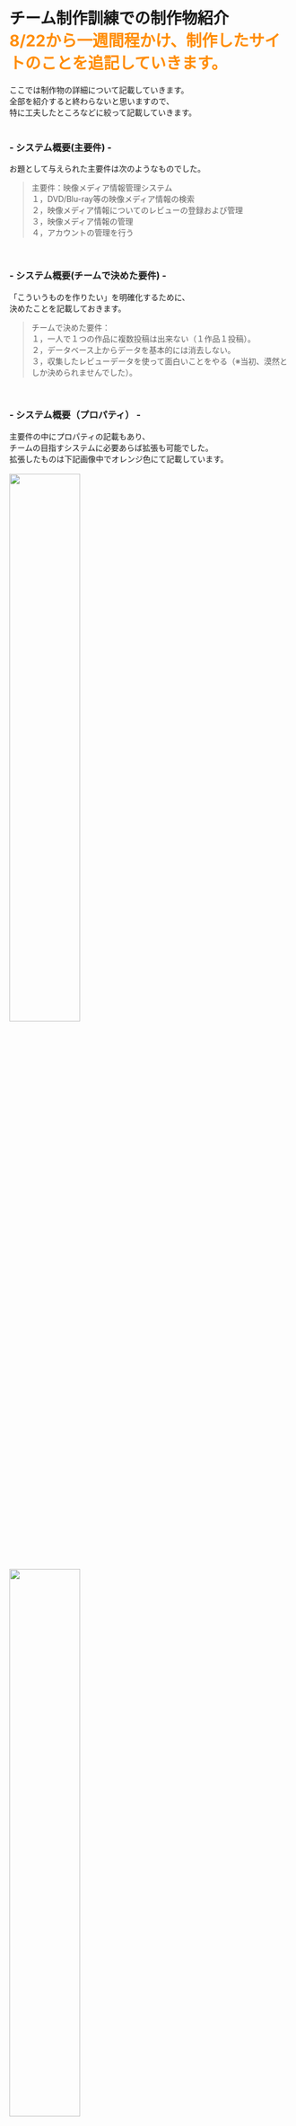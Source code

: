 # チーム制作訓練での制作物紹介<br><font color="DarkOrange">8/22から一週間程かけ、制作したサイトのことを追記していきます。</font>

ここでは制作物の詳細について記載していきます。  
全部を紹介すると終わらないと思いますので、  
特に工夫したところなどに絞って記載していきます。  
<br>

### - システム概要(主要件) -  
お題として与えられた主要件は次のようなものでした。  
>主要件：映像メディア情報管理システム  
１，DVD/Blu-ray等の映像メディア情報の検索  
２，映像メディア情報についてのレビューの登録および管理  
３，映像メディア情報の管理  
４，アカウントの管理を行う  
>
<br>

### - システム概要(チームで決めた要件) -  
「こういうものを作りたい」を明確化するために、  
決めたことを記載しておきます。
>チームで決めた要件：  
１，一人で１つの作品に複数投稿は出来ない（１作品１投稿）。  
２，データベース上からデータを基本的には消去しない。  
３，収集したレビューデータを使って面白いことをやる（※当初、漠然としか決められませんでした）。  
>
<br>

### - システム概要（プロパティ） -  
主要件の中にプロパティの記載もあり、  
チームの目指すシステムに必要あらば拡張も可能でした。  
拡張したものは下記画像中でオレンジ色にて記載しています。  
<br>
<img src="https://github.com/kimihiro-abe/Looking-back-on-this-week-210822/blob/main/GoGoSearch_image/GoGoSearch_01_property01_account.png" width="50%"><br>
<img src="https://github.com/kimihiro-abe/Looking-back-on-this-week-210822/blob/main/GoGoSearch_image/GoGoSearch_01_property02_media.png" width="50%"><br>
<img src="https://github.com/kimihiro-abe/Looking-back-on-this-week-210822/blob/main/GoGoSearch_image/GoGoSearch_01_property03_review.png" width="50%"><br>
<br>

### - 私がコードを書いた部分（servlet&JSP）-  
エクリプス画面をスクリーンショットし、  
記入を加えた画像資料を御用意致しました。  
赤枠部分は全て私だけが作業した箇所、  
青枠部分は仲間のヘルプに入った箇所となっています。  

■servlet  
<img src="https://github.com/kimihiro-abe/Looking-back-on-this-week-210822/blob/main/GoGoSearch_image/GoGoSearch_03_Projecy01%2B.png" width="50%"><br>
<br>
■JSP  
<img src="https://github.com/kimihiro-abe/Looking-back-on-this-week-210822/blob/main/GoGoSearch_image/GoGoSearch_03_Projecy02%2B.png" width="50%"><br>

<br>

### - コード作成以外の私の作業-  
１，チームの制作スケジュール管理（工程表管理・タスク割り振り）  
２，仲間のコード作成のヘルプ  
３，コードの動作テスト（自他ともに）  
４，MySQLのsqlファイル雛形作りと管理の全て  
５，発表資料制作（仲間との共同）  
６，3回あった発表の全てでプレゼンを担当  

<br>

### - Top画面 -  
ここから実際に制作したサイトを  
スクリーンショットに説明を加え解説していきます。  
お手数ではございますが、画像をクリックし拡大して御覧ください。  
<br>
　※スクリーンショットに関して  
　　「パッケージ画像」「あらすじ紹介」については著作権が絡んできますので、  
　　「画像は無し」「あらすじにはモザイク」で対応しております。  
<br>
<img src="https://github.com/kimihiro-abe/Looking-back-on-this-week-210822/blob/main/GoGoSearch_image/GoGoSearch_02_index.png" width="50%">  
上記画像中「ランダムに表示」とあるものについては、  
index.jspにアクセス毎にDBからデータを取得しランダム表示させています。  
<br>
■ Top画面に関係するコード部分 ■  
- <a href="https://github.com/kimihiro-abe/Looking-back-on-this-week-210822/blob/main/src/tool/DB_Filter.java">DB_Filter.java</a>
- <a href="https://github.com/kimihiro-abe/Looking-back-on-this-week-210822/blob/main/src/dao/MediaDAO.java">MediaDAO.java</a>
- <a href="https://github.com/kimihiro-abe/Looking-back-on-this-week-210822/blob/main/src/dao/ReviewDAO.java">ReviewDAO.java</a>
- <a href="https://github.com/kimihiro-abe/Looking-back-on-this-week-210822/blob/main/src/dao/MediaGenreDAO.java">MediaGenreDAO.java</a>
- <a href="https://github.com/kimihiro-abe/Looking-back-on-this-week-210822/blob/main/WebContent/index.jsp">index.jsp</a>

<br>

### - レビュー機能まわり -  
制作したサイトの売りの機能「レビュー投稿」まわりを、    
スクリーンショットメインで紹介していいきます。  
<br>
アカウントの権限判定やレビューのピックアップのされ方などで、  
レビュー表示を少しずつ変えた凝ったものに仕上げました。   
お手数ではございますが、画像をクリックし拡大して御覧ください。  
<br>
　　※なお、著作権の問題があるので、パッケージ画像は表示させず、  
　　　あらすじもボカシを入れてあります。  
<br>

■guest時のレビュー表示  
<img src="https://github.com/kimihiro-abe/Looking-back-on-this-week-210822/blob/main/GoGoSearch_image/GoGoSearch_04_review_01_guest%2B.png" width="50%"><br>
<br>
■user時のレビュー表示（ログイン後、レビュー投稿前）  
<img src="https://github.com/kimihiro-abe/Looking-back-on-this-week-210822/blob/main/GoGoSearch_image/GoGoSearch_04_review_02_user1%2B.png" width="50%"><br>
<br>
■user時のレビュー表示（レビュー投稿直後）  
<img src="https://github.com/kimihiro-abe/Looking-back-on-this-week-210822/blob/main/GoGoSearch_image/GoGoSearch_04_review_02_user2%2B.png" width="50%"><br>
<br>
■user時のレビュー表示（レビューを管理人に削除された時の表示）  
<img src="https://github.com/kimihiro-abe/Looking-back-on-this-week-210822/blob/main/GoGoSearch_image/GoGoSearch_04_review_02_user3%2B.png" width="50%"><br>
<br>
■user時のレビュー表示（おすすめレビューから作品詳細に飛んだ時）  
<img src="https://github.com/kimihiro-abe/Looking-back-on-this-week-210822/blob/main/GoGoSearch_image/GoGoSearch_04_review_02_user4%2B.png" width="50%"><br>
<br>
■退会、もしくは管理者にユーザー削除された後のレビュー表示  
<img src="https://github.com/kimihiro-abe/Looking-back-on-this-week-210822/blob/main/GoGoSearch_image/GoGoSearch_04_review_02_user5%2B.png" width="50%"><br>
<br>
■ レビュー表示に関係するコード部分 ■  
- <a href="https://github.com/kimihiro-abe/Looking-back-on-this-week-210822/blob/main/src/searchMedia/CheckMediaAction.java">CheckMediaAction.java</a>
- <a href="https://github.com/kimihiro-abe/Looking-back-on-this-week-210822/blob/main/WebContent/searchMedia/dispMediaDetail.jsp">dispMediaDetail.jsp</a>
- <a href="https://github.com/kimihiro-abe/Looking-back-on-this-week-210822/blob/main/src/searchMedia/CheckMedia2Action.java">CheckMedia2Action.java</a>（おすすめレビューからの作品詳細＆レビュー表示時）
- <a href="https://github.com/kimihiro-abe/Looking-back-on-this-week-210822/blob/main/WebContent/searchMedia/dispMediaDetail2.jsp">dispMediaDetail2.jsp</a>（おすすめレビューからの作品詳細＆レビュー表示時）
- <a href="https://github.com/kimihiro-abe/Looking-back-on-this-week-210822/blob/main/src/dao/MediaDAO.java">MediaDAO.java</a>
- <a href="https://github.com/kimihiro-abe/Looking-back-on-this-week-210822/blob/main/src/dao/ReviewDAO.java">ReviewDAO.java</a>
<br>
<br>

### - アカウント管理機能まわり -  
管理者権限で操作可能になるアカウント管理機能まわりを、    
スクリーンショットメインで紹介していいきます。  
<br>
アカウント検索の利便性を高めるフィルター機能を備えています。  
また、ユーザー削除はDBから削除せずにGhost化して見えなくしています。  
ユーザーが「退会したけど・・・やはりもどりたい」というケースを想定したのと、  
管理者による御削除の可能性も想定し、このような仕様になっています。  
<br>
■アカウント検索画面  
<img src="https://github.com/kimihiro-abe/Looking-back-on-this-week-210822/blob/main/GoGoSearch_image/GoGoSearch_05_account%20management_00%2B.png" width="50%"><br>
上記、スクリーンショットの真ん中辺に赤字で  
「自分のアカウントは検索結果に表示されません！」とあります。  
<br>
ここで自身のアカウントを削除出来てしまうと、  
管理者自身が自分だけになった際に自身を誤削除してしまい、  
管理人がゼロになって何も出来なくなる可能性があるので、  
「自身を検索結果に表示させない」という仕様にしました。  
<br>
■アカウント検索結果の表示画面  
<img src="https://github.com/kimihiro-abe/Looking-back-on-this-week-210822/blob/main/GoGoSearch_image/GoGoSearch_05_account%20management_01%2B.png" width="50%"><br>
<br>
■アカウント削除後の画面  
<img src="https://github.com/kimihiro-abe/Looking-back-on-this-week-210822/blob/main/GoGoSearch_image/GoGoSearch_05_account%20management_02%2B.png" width="50%"><br>
<br>
■アカウントを復元する  
<img src="https://github.com/kimihiro-abe/Looking-back-on-this-week-210822/blob/main/GoGoSearch_image/GoGoSearch_05_account%20management_03%2B.png" width="50%"><br>
<br>
■アカウント復元の完了画面  
<img src="https://github.com/kimihiro-abe/Looking-back-on-this-week-210822/blob/main/GoGoSearch_image/GoGoSearch_05_account%20management_04%2B.png" width="50%"><br>
<br>
■アカウントの権限変更画面について　その１  
<img src="https://github.com/kimihiro-abe/Looking-back-on-this-week-210822/blob/main/GoGoSearch_image/GoGoSearch_05_account%20management_05%2B.png" width="50%"><br>
補足）アカウント権限の付与・剥奪の総パターンは下記となります。  
  
自身のadmin値が２、対象のadmin値が１の場合：付与。対象の権限を２へ  
自身のadmin値が２、対象のadmin値が２の場合：剥奪。対象の権限を権限１へ  
自身のadmin値が３、対象のadmin値が１の場合：付与。対象の権限を権限２へ  
自身のadmin値が３、対象のadmin値が２の場合：付与。対象の権限を権限３へ  
自身のadmin値が３、対象のadmin値が２の場合：剥奪。対象の権限を権限１へ  
自身のadmin値が３、対象のadmin値が３の場合：剥奪。対象の権限を権限２へ  
<br>
■アカウント権限の変更完了画面（付与）  
<img src="https://github.com/kimihiro-abe/Looking-back-on-this-week-210822/blob/main/GoGoSearch_image/GoGoSearch_05_account%20management_06.png" width="50%"><br>
<br>
■アカウントの権限変更画面について　その２  
<img src="https://github.com/kimihiro-abe/Looking-back-on-this-week-210822/blob/main/GoGoSearch_image/GoGoSearch_05_account%20management_07%2B.png" width="50%"><br>
<br>
■アカウント権限の変更完了画面（剥奪）  
<img src="https://github.com/kimihiro-abe/Looking-back-on-this-week-210822/blob/main/GoGoSearch_image/GoGoSearch_05_account%20management_08.png" width="50%"><br>
<br>
■ アカウント権限変更に関係するコード部分 ■  
- <a href="https://github.com/kimihiro-abe/Looking-back-on-this-week-210822/blob/main/WebContent/admin/searchAccountAdmin.jsp">searchAccountAdmin.jsp</a>
- <a href="https://github.com/kimihiro-abe/Looking-back-on-this-week-210822/blob/main/src/admin/SearchAccountAdminAction.java">SearchAccountAdminAction.java</a>
- <a href="https://github.com/kimihiro-abe/Looking-back-on-this-week-210822/blob/main/WebContent/admin/accountListAdmin.jsp">accountListAdmin.jsp</a>
- <a href="https://github.com/kimihiro-abe/Looking-back-on-this-week-210822/blob/main/src/admin/AccountUpdateAction.java">AccountUpdateAction.java</a>
- <a href="https://github.com/kimihiro-abe/Looking-back-on-this-week-210822/blob/main/WebContent/admin/dispRestoredDeleteAccountDetail_Result.jsp">dispRestoredDeleteAccountDetail_Result.jsp</a>
- <a href="https://github.com/kimihiro-abe/Looking-back-on-this-week-210822/blob/main/WebContent/admin/accountAuthorityAdmin.jsp">accountAuthorityAdmin.jsp</a>
- <a href="https://github.com/kimihiro-abe/Looking-back-on-this-week-210822/blob/main/src/admin/AccountAuthorityChangeAction.java">AccountAuthorityChangeAction.java</a>
- <a href="https://github.com/kimihiro-abe/Looking-back-on-this-week-210822/blob/main/WebContent/admin/dispAccountAuthorityChange_Result.jsp">dispAccountAuthorityChange_Result.jsp</a>
- <a href="https://github.com/kimihiro-abe/Looking-back-on-this-week-210822/blob/main/src/dao/AccountDAO.java">AccountDAO.java</a>

<br>

### - 管理者権限によるレビュー管理 -  
管理者権限で不適切なレビューを削除することができます。  
<br>
アカウント管理機能と似たつくりにすることで、  
見た目と使い勝手に統一感を出しています。  
<br>
■管理者専用レビュー検索画面  
<img src="https://github.com/kimihiro-abe/Looking-back-on-this-week-210822/blob/main/GoGoSearch_image/GoGoSearch_06_review%20management_01%2B.png" width="50%"><br>
<br>
■レビュー検索結果画面  
<img src="https://github.com/kimihiro-abe/Looking-back-on-this-week-210822/blob/main/GoGoSearch_image/GoGoSearch_06_review%20management_02%2B.png" width="50%"><br>
<br>
■レビュー削除完了画面  
<img src="https://github.com/kimihiro-abe/Looking-back-on-this-week-210822/blob/main/GoGoSearch_image/GoGoSearch_06_review%20management_03%2B%2B.png" width="50%"><br>
ちなみに、レビューを記載した本人がレビュー削除後の作品詳細を見ると、  
「この作品へのレビューは既に投稿済みです。」という赤文字表示があるものの、  
自身のレビューは表示されない状態になる。  
さらに、上記メッセージの他に「管理人に削除された可能性～」  
といったメッセージも赤字で表示されるようになっています。  
<br>
■レビュー復元選択画面  
<img src="https://github.com/kimihiro-abe/Looking-back-on-this-week-210822/blob/main/GoGoSearch_image/GoGoSearch_06_review%20management_04%2B.png" width="50%"><br>
上記画像は「管理者専用レビュー検索画面」から、  
「削除済みレビューの検索」を行った検索結果の画面です。  
<br>
検索結果表示時にレビューが削除されているかの判定を取り、  
削除済みには「復元」、未削除には「削除」という表示を出し分けています。  
再度、２つ上の画像「レビュー検索結果画面」も確認してほしい。  
<br>
■レビュー復元選択画面  
<img src="https://github.com/kimihiro-abe/Looking-back-on-this-week-210822/blob/main/GoGoSearch_image/GoGoSearch_06_review%20management_05%2B%2B.png" width="50%"><br>
Ghost化値を０にすることで、ただちにレビューは復元される。  
<br>
■ 管理者権限によるレビュー管理に関係するコード部分 ■  
- <a href="https://github.com/kimihiro-abe/Looking-back-on-this-week-210822/blob/main/WebContent/admin/searchReviewAdmin.jsp">searchReviewAdmin.jsp</a>
- <a href="https://github.com/kimihiro-abe/Looking-back-on-this-week-210822/blob/main/src/admin/SearchReviewAdminAction.java">SearchReviewAdminAction.java</a>
- <a href="https://github.com/kimihiro-abe/Looking-back-on-this-week-210822/blob/main/WebContent/admin/reviewListAdmin.jsp">reviewListAdmin.jsp</a>
- <a href="https://github.com/kimihiro-abe/Looking-back-on-this-week-210822/blob/main/src/admin/ReviewDetailAdminAction.java">ReviewDetailAdminAction.java</a>
- <a href="https://github.com/kimihiro-abe/Looking-back-on-this-week-210822/blob/main/WebContent/admin/dispRestoredDeleteReviewDetail_Result.jsp">dispRestoredDeleteReviewDetail_Result.jsp</a>
- <a href="https://github.com/kimihiro-abe/Looking-back-on-this-week-210822/blob/main/WebContent/admin/editReviewDetail.jsp">editReviewDetail.jsp</a>
- <a href="https://github.com/kimihiro-abe/Looking-back-on-this-week-210822/blob/main/src/admin/EditReviewDetailAdminAction.java">EditReviewDetailAdminAction.java</a>
- <a href="https://github.com/kimihiro-abe/Looking-back-on-this-week-210822/blob/main/WebContent/admin/dispEditReviewContent_Result.jsp">dispEditReviewContent_Result.jsp</a>

<br><br>
<font color="DarkOrange">まだ、追記続きます。以下１点を追記する予定です。</font>  
<br>
・その他
